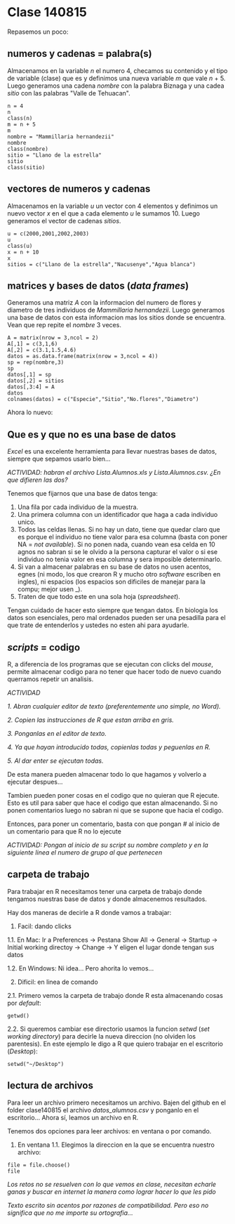 # Clase 140815

Repasemos un poco:

## numeros y cadenas = palabra(s)
Almacenamos en la variable _n_ el numero 4, checamos su contenido y el tipo de variable (clase) que es y definimos una nueva variable _m_ que vale _n_ + 5. Luego generamos una cadena _nombre_ con la palabra Biznaga y una cadea _sitio_ con las palabras "Valle de Tehuacan".
```{r, echo=FALSE}
n = 4
n
class(n)
m = n + 5
m
nombre = "Mammillaria hernandezii"
nombre
class(nombre)
sitio = "Llano de la estrella"
sitio
class(sitio)
```

## vectores de numeros y cadenas
Almacenamos en la variable _u_ un vector con 4 elementos y definimos un nuevo vector _x_ en el que a cada elemento _u_ le sumamos 10. Luego generamos el vector de cadenas _sitios_.
```{r, echo=FALSE}
u = c(2000,2001,2002,2003)
u
class(u)
x = n + 10
x
sitios = c("Llano de la estrella","Nacusenye","Agua blanca")
```

## matrices y bases de datos (_data frames_)
Generamos una matriz _A_ con la informacion del numero de flores y diametro de tres individuos de _Mammillaria hernandezii_. Luego generamos una base de datos con esta informacion mas los sitios donde se encuentra. Vean que rep repite el _nombre_ 3 veces.
```{r, echo=FALSE}
A = matrix(nrow = 3,ncol = 2)
A[,1] = c(3,1,6) 
A[,2] = c(3.1,1.5,4.6)
datos = as.data.frame(matrix(nrow = 3,ncol = 4))
sp = rep(nombre,3)
sp
datos[,1] = sp
datos[,2] = sitios
datos[,3:4] = A
datos
colnames(datos) = c("Especie","Sitio","No.flores","Diametro")
```

Ahora lo nuevo:

## Que es y que no es una base de datos
_Excel_ es una excelente herramienta para llevar nuestras bases de datos, siempre que sepamos usarlo bien...

_ACTIVIDAD: habran el archivo Lista.Alumnos.xls y Lista.Alumnos.csv. ¿En que difieren las dos?_

Tenemos que fijarnos que una base de datos tenga:

1. Una fila por cada individuo de la muestra.
2. Una primera columna con un identificador que haga a cada individuo unico.
3. Todos las celdas llenas. Si no hay un dato, tiene que quedar claro que es porque el individuo no tiene valor para esa columna (basta con poner NA = _not available_). Si no ponen nada, cuando vean esa celda en 10 agnos no sabran si se le olvido a la persona capturar el valor o si ese individuo no tenia valor en esa columna y sera imposible determinarlo.
4. Si van a almacenar palabras en su base de datos no usen acentos, egnes (ni modo, los que crearon R y mucho otro _software_ escriben en ingles), ni espacios (los espacios son dificiles de manejar para la compu; mejor usen _).
5. Traten de que todo este en una sola hoja (_spreadsheet_).

Tengan cuidado de hacer esto siempre que tengan datos. En biologia los datos son esenciales, pero mal ordenados pueden ser una pesadilla para el que trate de entenderlos y ustedes no esten ahi para ayudarle. 

## _scripts_ = codigo
R, a diferencia de los programas que se ejecutan con clicks del _mouse_, permite almacenar codigo para no tener que hacer todo de nuevo cuando querramos repetir un analisis.

_ACTIVIDAD_

_1. Abran cualquier editor de texto (preferentemente uno simple, no Word)._

_2. Copien las instrucciones de R que estan arriba en gris._

_3. Ponganlas en el editor de texto._

_4. Ya que hayan introducido todas, copienlas todas y peguenlas en R._

_5. Al dar enter se ejecutan todas._

De esta manera pueden almacenar todo lo que hagamos y volverlo a ejecutar despues...

Tambien pueden poner cosas en el codigo que no quieran que R ejecute. Esto es util para saber que hace el codigo que estan almacenando. Si no ponen comentarios luego no sabran ni que se supone que hacia el codigo.

Entonces, para poner un comentario, basta con que pongan # al inicio de un comentario para que R no lo ejecute

_ACTIVIDAD: Pongan al inicio de su script su nombre completo y en la siguiente linea el numero de grupo al que pertenecen_

## carpeta de trabajo
Para trabajar en R necesitamos tener una carpeta de trabajo donde tengamos nuestras base de datos y donde almacenemos resultados.

Hay dos maneras de decirle a R donde vamos a trabajar:

1. Facil: dando clicks

1.1. En Mac: Ir a Preferences -> Pestana Show All -> General -> Startup -> Initial working directoy -> Change -> Y eligen el lugar donde tengan sus datos

1.2. En Windows: Ni idea... Pero ahorita lo vemos...

2. Dificil: en linea de comando

2.1. Primero vemos la carpeta de trabajo donde R esta almacenando cosas por _default_:
```{r, echo=FALSE}
getwd()
```
2.2. Si queremos cambiar ese directorio usamos la funcion _setwd_ (_set working directory_) para decirle la nueva direccion (no olviden los parentesis). En este ejemplo le digo a R que quiero trabajar en el escritorio (_Desktop_):
```{r, echo=FALSE}
setwd("~/Desktop")
```


## lectura de archivos
Para leer un archivo primero necesitamos un archivo.
Bajen del github en el folder clase140815 el archivo _datos_alumnos.csv_ y ponganlo en el escritorio... Ahora sí, leamos un archivo en R.

Tenemos dos opciones para leer archivos: en ventana o por comando.
1. En ventana 
1.1. Elegimos la direccion en la que se encuentra nuestro archivo:
```{r, echo=FALSE}
file = file.choose()
file
```



_Los retos no se resuelven con lo que vemos en clase, necesitan echarle ganas y buscar en internet la manera como lograr hacer lo que les pido_

_Texto escrito sin acentos por razones de compatibilidad. Pero eso no significa que no me importe su ortografia..._